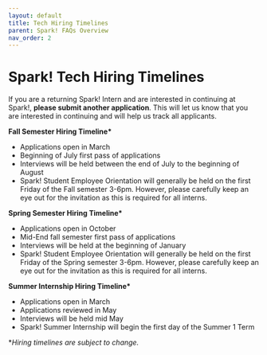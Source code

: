 ```yaml
---
layout: default
title: Tech Hiring Timelines
parent: Spark! FAQs Overview
nav_order: 2
---
```


# Spark\! Tech Hiring Timelines

If you are a returning Spark\! Intern and are interested in continuing at Spark\!, **please submit another application**. This will let us know that you are interested in continuing and will help us track all applicants.

**Fall Semester Hiring Timeline\***

* Applications open in March   
* Beginning of July first pass of applications  
* Interviews will be held between the end of July to the beginning of August  
* Spark\! Student Employee Orientation will generally be held on the first Friday of the Fall semester 3-6pm. However, please carefully keep an eye out for the invitation as this is required for all interns.

**Spring Semester Hiring Timeline\***

* Applications open in October  
* Mid-End fall semester first pass of applications  
* Interviews will be held at the beginning of January  
* Spark\! Student Employee Orientation will generally be held on the first Friday of the Spring semester 3-6pm. However, please carefully keep an eye out for the invitation as this is required for all interns.

**Summer Internship Hiring Timeline\***

* Applications open in March   
* Applications reviewed in May   
* Interviews will be held mid May   
* Spark\! Summer Internship will begin the first day of the Summer 1 Term

\**Hiring timelines are subject to change.* 
